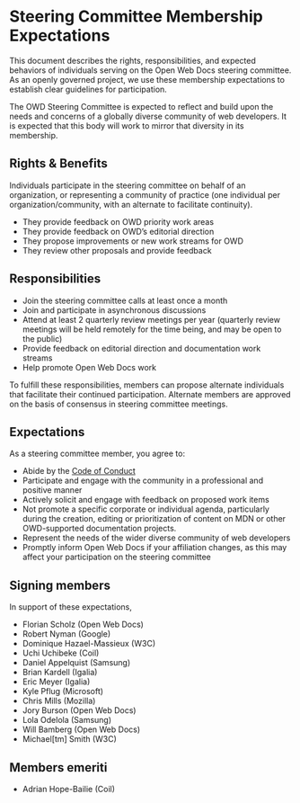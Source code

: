 # Steering Committee Membership Expectations

This document describes the rights, responsibilities, and expected behaviors of individuals serving on the Open Web Docs steering committee. As an openly governed project, we use these membership expectations to establish clear guidelines for participation.

The OWD Steering Committee is expected to reflect and build upon the needs and concerns of a globally diverse community of web developers. It is expected that this body will work to mirror that diversity in its membership.

## Rights & Benefits
Individuals participate in the steering committee on behalf of an organization, or representing a community of practice (one individual per organization/community, with an alternate to facilitate continuity).
- They provide feedback on OWD priority work areas
- They provide feedback on OWD’s editorial direction
- They propose improvements or new work streams for OWD
- They review other proposals and provide feedback

## Responsibilities
- Join the steering committee calls at least once a month
- Join and participate in asynchronous discussions
- Attend at least 2 quarterly review meetings per year (quarterly review meetings will be held remotely for the time being, and may be open to the public)
- Provide feedback on editorial direction and documentation work streams
- Help promote Open Web Docs work

To fulfill these responsibilities, members can propose alternate individuals that facilitate their continued participation. Alternate members are approved on the basis of consensus in steering committee meetings.

## Expectations
As a steering committee member, you agree to:
- Abide by the [Code of Conduct](https://github.com/openwebdocs/project/blob/main/code_of_conduct.md)
- Participate and engage with the community in a professional and positive manner
- Actively solicit and engage with feedback on proposed work items
- Not promote a specific corporate or individual agenda, particularly during the creation, editing or prioritization of content on MDN or other OWD-supported documentation projects.
- Represent the needs of the wider diverse community of web developers
- Promptly inform Open Web Docs if your affiliation changes, as this may affect your participation on the steering committee


## Signing members

In support of these expectations,

- Florian Scholz (Open Web Docs)
- Robert Nyman (Google)
- Dominique Hazael-Massieux (W3C)
- Uchi Uchibeke (Coil)
- Daniel Appelquist (Samsung)
- Brian Kardell (Igalia)
- Eric Meyer (Igalia)
- Kyle Pflug (Microsoft)
- Chris Mills (Mozilla)
- Jory Burson (Open Web Docs)
- Lola Odelola (Samsung)
- Will Bamberg (Open Web Docs)
- Michael[tm] Smith (W3C)

## Members emeriti

- Adrian Hope-Bailie (Coil)
